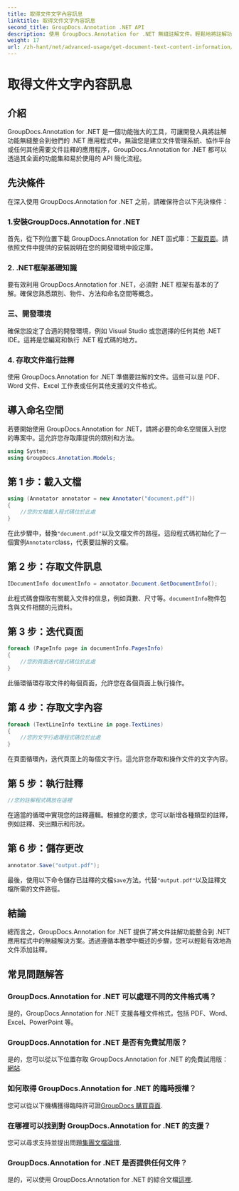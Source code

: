 ```yaml
---
title: 取得文件文字內容訊息
linktitle: 取得文件文字內容訊息
second_title: GroupDocs.Annotation .NET API
description: 使用 GroupDocs.Annotation for .NET 無縫註解文件。輕鬆地將註解功能整合到您的 .NET 應用程式中。
weight: 17
url: /zh-hant/net/advanced-usage/get-document-text-content-information/
---
```


# 取得文件文字內容訊息

## 介紹
GroupDocs.Annotation for .NET 是一個功能強大的工具，可讓開發人員將註解功能無縫整合到他們的 .NET 應用程式中。無論您是建立文件管理系統、協作平台或任何其他需要文件註釋的應用程序，GroupDocs.Annotation for .NET 都可以透過其全面的功能集和易於使用的 API 簡化流程。
## 先決條件
在深入使用 GroupDocs.Annotation for .NET 之前，請確保符合以下先決條件：
### 1.安裝GroupDocs.Annotation for .NET
首先，從下列位置下載 GroupDocs.Annotation for .NET 函式庫：[下載頁面](https://releases.groupdocs.com/annotation/net/)。請依照文件中提供的安裝說明在您的開發環境中設定庫。
### 2. .NET框架基礎知識
要有效利用 GroupDocs.Annotation for .NET，必須對 .NET 框架有基本的了解。確保您熟悉類別、物件、方法和命名空間等概念。
### 三、開發環境
確保您設定了合適的開發環境，例如 Visual Studio 或您選擇的任何其他 .NET IDE。這將是您編寫和執行 .NET 程式碼的地方。
### 4. 存取文件進行註釋
使用 GroupDocs.Annotation for .NET 準備要註解的文件。這些可以是 PDF、Word 文件、Excel 工作表或任何其他支援的文件格式。

## 導入命名空間
若要開始使用 GroupDocs.Annotation for .NET，請將必要的命名空間匯入到您的專案中。這允許您存取庫提供的類別和方法。
```csharp
using System;
using GroupDocs.Annotation.Models;
```
## 第 1 步：載入文檔
```csharp
using (Annotator annotator = new Annotator("document.pdf"))
{
    //您的文檔載入程式碼位於此處
}
```
在此步驟中，替換`"document.pdf"`以及文檔文件的路徑。這段程式碼初始化了一個實例`Annotator`class，代表要註解的文檔。
## 第 2 步：存取文件訊息
```csharp
IDocumentInfo documentInfo = annotator.Document.GetDocumentInfo();
```
此程式碼會擷取有關載入文件的信息，例如頁數、尺寸等。`documentInfo`物件包含與文件相關的元資料。
## 第 3 步：迭代頁面
```csharp
foreach (PageInfo page in documentInfo.PagesInfo)
{
    //您的頁面迭代程式碼位於此處
}
```
此循環循環存取文件的每個頁面，允許您在各個頁面上執行操作。
## 第 4 步：存取文字內容
```csharp
foreach (TextLineInfo textLine in page.TextLines)
{
    //您的文字行處理程式碼位於此處
}
```
在頁面循環內，迭代頁面上的每個文字行。這允許您存取和操作文件的文字內容。
## 第 5 步：執行註釋
```csharp
//您的註解程式碼放在這裡
```
在適當的循環中實現您的註釋邏輯。根據您的要求，您可以新增各種類型的註釋，例如註釋、突出顯示和形狀。
## 第 6 步：儲存更改
```csharp
annotator.Save("output.pdf");
```
最後，使用以下命令儲存已註釋的文檔`Save`方法。代替`"output.pdf"`以及註釋文檔所需的文件路徑。

## 結論
總而言之，GroupDocs.Annotation for .NET 提供了將文件註解功能整合到 .NET 應用程式中的無縫解決方案。透過遵循本教學中概述的步驟，您可以輕鬆有效地為文件添加註釋。
## 常見問題解答
### GroupDocs.Annotation for .NET 可以處理不同的文件格式嗎？
是的，GroupDocs.Annotation for .NET 支援各種文件格式，包括 PDF、Word、Excel、PowerPoint 等。
### GroupDocs.Annotation for .NET 是否有免費試用版？
是的，您可以從以下位置存取 GroupDocs.Annotation for .NET 的免費試用版：[網站](https://releases.groupdocs.com/).
### 如何取得 GroupDocs.Annotation for .NET 的臨時授權？
您可以從以下機構獲得臨時許可證[GroupDocs 購買頁面](https://purchase.groupdocs.com/temporary-license/).
### 在哪裡可以找到對 GroupDocs.Annotation for .NET 的支援？
您可以尋求支持並提出問題[集團文檔論壇](https://forum.groupdocs.com/c/annotation/10).
### GroupDocs.Annotation for .NET 是否提供任何文件？
是的，可以使用 GroupDocs.Annotation for .NET 的綜合文檔[這裡](https://tutorials.groupdocs.com/annotation/net/).